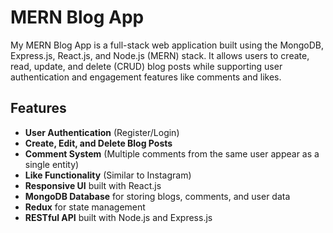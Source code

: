 # MERN Blog App

My MERN Blog App is a full-stack web application built using the MongoDB, Express.js, React.js, and Node.js (MERN) stack. It allows users to create, read, update, and delete (CRUD) blog posts while supporting user authentication and engagement features like comments and likes.

##  Features
-  **User Authentication** (Register/Login)
-  **Create, Edit, and Delete Blog Posts**
-  **Comment System** (Multiple comments from the same user appear as a single entity)
-  **Like Functionality** (Similar to Instagram)
-  **Responsive UI** built with React.js
-  **MongoDB Database** for storing blogs, comments, and user data
-  **Redux** for state management
-  **RESTful API** built with Node.js and Express.js
